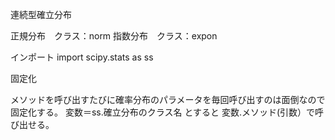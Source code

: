 
連続型確立分布

正規分布　クラス：norm
指数分布　クラス：expon

インポート
import scipy.stats as ss

固定化　　

メソッドを呼び出すたびに確率分布のパラメータを毎回呼び出すのは面倒なので固定化する。
変数＝ss.確立分布のクラス名
とすると
変数.メソッド(引数）で呼び出せる。

